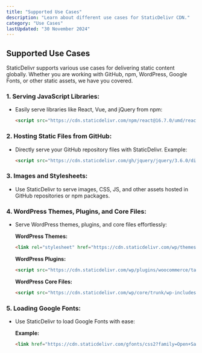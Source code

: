 ```yaml
---
title: "Supported Use Cases"
description: "Learn about different use cases for StaticDelivr CDN."
category: "Use Cases"
lastUpdated: "30 November 2024"
---
```

## Supported Use Cases

StaticDelivr supports various use cases for delivering static content globally. Whether you are working with GitHub, npm, WordPress, Google Fonts, or other static assets, we have you covered.

### 1. **Serving JavaScript Libraries:**
   - Easily serve libraries like React, Vue, and jQuery from npm:
     ```html
     <script src="https://cdn.staticdelivr.com/npm/react@16.7.0/umd/react.production.min.js"></script>
     ```

### 2. **Hosting Static Files from GitHub:**
   - Directly serve your GitHub repository files with StaticDelivr. Example:
     ```html
     <script src="https://cdn.staticdelivr.com/gh/jquery/jquery/3.6.0/dist/jquery.min.js"></script>
     ```

### 3. **Images and Stylesheets:**
   - Use StaticDelivr to serve images, CSS, JS, and other assets hosted in GitHub repositories or npm packages.

### 4. **WordPress Themes, Plugins, and Core Files:**
   - Serve WordPress themes, plugins, and core files effortlessly:
   
     **WordPress Themes:**
     ```html
     <link rel="stylesheet" href="https://cdn.staticdelivr.com/wp/themes/twentytwentythree/1.0/style.css">
     ```
     **WordPress Plugins:**
     ```html
     <script src="https://cdn.staticdelivr.com/wp/plugins/woocommerce/tags/9.3.3/assets/js/frontend/woocommerce.min.js"></script>
     ```
     **WordPress Core Files:**
     ```html
     <script src="https://cdn.staticdelivr.com/wp/core/trunk/wp-includes/js/jquery/jquery.min.js"></script>
     ```

### 5. **Loading Google Fonts:**
   - Use StaticDelivr to load Google Fonts with ease:

     **Example:**
     ```html
     <link href="https://cdn.staticdelivr.com/gfonts/css2?family=Open+Sans" rel="stylesheet">
     ```
